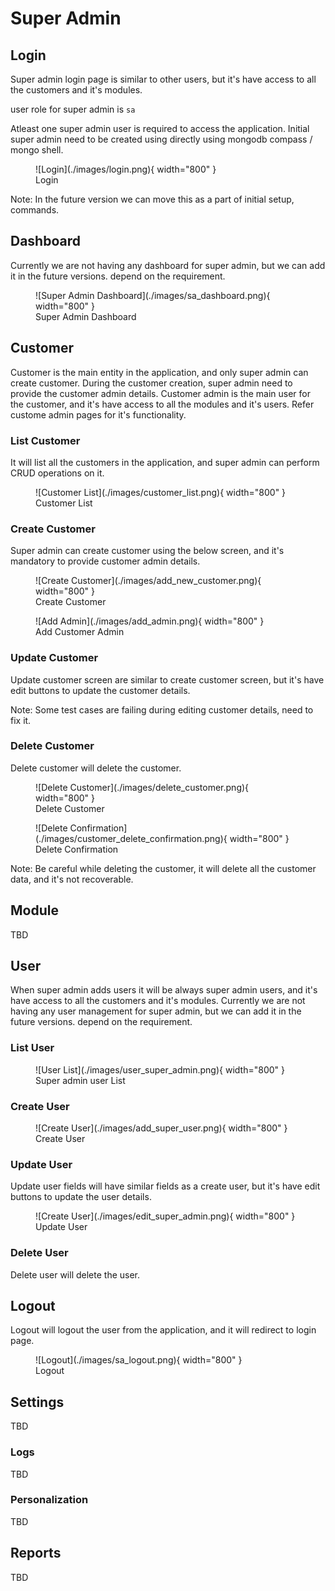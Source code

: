# Super Admin

## Login

Super admin login page is similar to other users, but it's have access to all the customers and it's modules.

user role for super admin is `sa`

Atleast one super admin user is required to access the application. Initial super admin need to be created using directly using mongodb compass /  mongo shell.

<figure markdown>
  ![Login](./images/login.png){ width="800" }
  <figcaption>Login</figcaption>
</figure>

Note: In the future version we can move this as a part of initial setup, commands. 

## Dashboard

Currently we are not having any dashboard for super admin, but we can add it in the future versions. depend on the requirement.

<figure markdown>
  ![Super Admin Dashboard](./images/sa_dashboard.png){ width="800" }
  <figcaption>Super Admin Dashboard</figcaption>
</figure>

## Customer

Customer is the main entity in the application, and only super admin can create customer. During the customer creation, super admin need to provide the customer admin details.  Customer admin is the main user for the customer, and it's have access to all the modules and it's users. Refer custome admin pages for it's functionality.

### List Customer

It will list all the customers in the application, and super admin can perform CRUD operations on it.

<figure markdown>
  ![Customer List](./images/customer_list.png){ width="800" }
  <figcaption>Customer List</figcaption>
</figure>

### Create Customer

Super admin can create customer using the below screen, and it's mandatory to provide customer admin details.

<figure markdown>
  ![Create Customer](./images/add_new_customer.png){ width="800" }
  <figcaption>Create Customer</figcaption>
</figure>

<figure markdown>
  ![Add Admin](./images/add_admin.png){ width="800" }
  <figcaption>Add Customer Admin</figcaption>
</figure>

### Update Customer

Update customer screen are similar to create customer screen, but it's have edit buttons to update the customer details.

Note: Some test cases are failing during editing customer details, need to fix it.

### Delete Customer

Delete customer will delete the customer. 

<figure markdown>
  ![Delete Customer](./images/delete_customer.png){ width="800" }
  <figcaption>Delete Customer</figcaption>
</figure>

<figure markdown>
  ![Delete Confirmation](./images/customer_delete_confirmation.png){ width="800" }
  <figcaption>Delete Confirmation</figcaption>
</figure>


Note: Be careful while deleting the customer, it will delete all the customer data, and it's not recoverable.


## Module

TBD

## User

When super admin adds users it will be always super admin users, and it's have access to all the customers and it's modules.
Currently we are not having any user management for super admin, but we can add it in the future versions. depend on the requirement.

### List User

<figure markdown>
  ![User List](./images/user_super_admin.png){ width="800" }
<figcaption>Super admin user List</figcaption>
</figure>

### Create User

<figure markdown>
  ![Create User](./images/add_super_user.png){ width="800" }
<figcaption>Create User</figcaption>
</figure>

### Update User

Update user fields will have similar fields as a create user, but it's have edit buttons to update the user details.

<figure markdown>
  ![Create User](./images/edit_super_admin.png){ width="800" }
<figcaption>Update User</figcaption>
</figure>


### Delete User

Delete user will delete the user.

## Logout

Logout will logout the user from the application, and it will redirect to login page.

<figure markdown>
  ![Logout](./images/sa_logout.png){ width="800" }
<figcaption>Logout</figcaption>
</figure>

## Settings

TBD 


### Logs

TBD


### Personalization

TBD

## Reports

TBD

